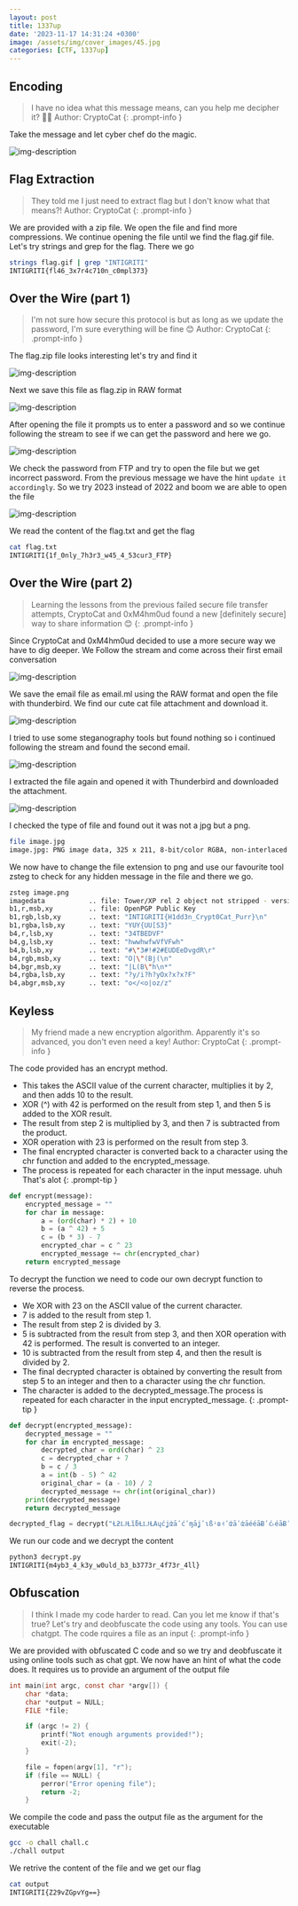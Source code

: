 ```yaml
---
layout: post
title: 1337up
date: '2023-11-17 14:31:24 +0300'
image: /assets/img/cover_images/45.jpg
categories: [CTF, 1337up]
---
```


## Encoding

> I have no idea what this message means, can you help me decipher it? 👨‍💻
Author: CryptoCat
{: .prompt-info }

Take the message and let cyber chef do the magic.

![img-description](/assets/img/1337/1.png)

##  Flag Extraction
> They told me I just need to extract flag but I don't know what that means?!
Author: CryptoCat
{: .prompt-info }

We are provided with a zip file. We open the file and find more compressions. We continue opening the file until we find the flag.gif file. Let's try strings and grep for the flag. There we go
```bash
strings flag.gif | grep "INTIGRITI"
INTIGRITI{fl46_3x7r4c710n_c0mpl373}
```

## Over the Wire (part 1)
> I'm not sure how secure this protocol is but as long as we update the password, I'm sure everything will be fine 😊
Author: CryptoCat
{: .prompt-info }

The flag.zip file looks interesting let's try and find it

![img-description](/assets/img/1337/3.png)

Next we save this file as flag.zip in RAW format

![img-description](/assets/img/1337/4.png)

After opening the file it prompts us to enter a password and so we continue following the stream to see if we can get the password and here we go.

![img-description](/assets/img/1337/5.png)

We check the password from FTP and try to open the file but we get incorrect password. From the previous message we have the hint ```update it accordingly```. So we try 2023 instead of 2022 and boom we are able to open the file

![img-description](/assets/img/1337/2.png)

We read the content of the flag.txt and get the flag

```bash
cat flag.txt
INTIGRITI{1f_0nly_7h3r3_w45_4_53cur3_FTP}
```

## Over the Wire (part 2)
> Learning the lessons from the previous failed secure file transfer attempts, CryptoCat and 0xM4hm0ud found a new [definitely secure] way to share information 😊
{: .prompt-info }

Since CryptoCat and 0xM4hm0ud decided to use a more secure way we have to dig deeper. We Follow the stream and come across their first email conversation

![img-description](/assets/img/1337/6.png)

We save the email file as email.ml using the RAW format and open the file with thunderbird. We find our cute cat file attachment and download it.

![img-description](/assets/img/1337/7.png)

I tried to use some steganography tools but found nothing so i continued following the stream and found the second email.

![img-description](/assets/img/1337/8.png)

I extracted the file again and opened it with Thunderbird and downloaded the attachment.

![img-description](/assets/img/1337/9.png)

I checked the type of file and found out it was not a jpg but a png.

```bash
file image.jpg
image.jpg: PNG image data, 325 x 211, 8-bit/color RGBA, non-interlaced
```

We now have to change the file extension to png and use our favourite tool zsteg to check for any hidden message in the file and there we go.

```bash
zsteg image.png
imagedata           .. file: Tower/XP rel 2 object not stripped - version 258
b1,r,msb,xy         .. file: OpenPGP Public Key
b1,rgb,lsb,xy       .. text: "INTIGRITI{H1dd3n_Crypt0Cat_Purr}\n"
b1,rgba,lsb,xy      .. text: "YUY{UU[S3}"
b4,r,lsb,xy         .. text: "34TBEDVF"
b4,g,lsb,xy         .. text: "hwwhwfwVfVFwh"
b4,b,lsb,xy         .. text: "#\"3#!#2#EUDEeDvgdR\r"
b4,rgb,msb,xy       .. text: "O|\"(Bj(\n"
b4,bgr,msb,xy       .. text: "|L(B\"h\n*"
b4,rgba,lsb,xy      .. text: "?y/i?h?yOx?x?x?F"
b4,abgr,msb,xy      .. text: "o</<o|oz/z"
```
## Keyless
> My friend made a new encryption algorithm. Apparently it's so advanced, you don't even need a key!
Author: CryptoCat
{: .prompt-info }

>
The code provided has an encrypt method.
* This takes the ASCII value of the current character, multiplies it by 2, and then adds 10 to the result.
* XOR (^) with 42 is performed on the result from step 1, and then 5 is added to the XOR result.
* The result from step 2 is multiplied by 3, and then 7 is subtracted from the product.
* XOR operation with 23 is performed on the result from step 3. 
* The final encrypted character is converted back to a character using the chr function and added to the encrypted_message.
* The process is repeated for each character in the input message. uhuh That's alot
{: .prompt-tip }
 
```python
def encrypt(message):
    encrypted_message = ""
    for char in message:
        a = (ord(char) * 2) + 10
        b = (a ^ 42) + 5
        c = (b * 3) - 7
        encrypted_char = c ^ 23
        encrypted_message += chr(encrypted_char)
    return encrypted_message
```
>
To decrypt the function we need to code our own decrypt function to reverse the process. 
* We XOR with 23 on the ASCII value of the current character.
* 7 is added to the result from step 1.
* The result from step 2 is divided by 3.
* 5 is subtracted from the result from step 3, and then XOR operation with 42 is performed. The result is converted to an integer.
* 10 is subtracted from the result from step 4, and then the result is divided by 2. 
* The final decrypted character is obtained by converting the result from step 5 to an integer and then to a character using the chr function. 
* The character is added to the decrypted_message.The process is repeated for each character in the input encrypted_message.
{: .prompt-tip }

```python
def decrypt(encrypted_message):
    decrypted_message = ""
    for char in encrypted_message:
        decrypted_char = ord(char) ^ 23
        c = decrypted_char + 7
        b = c / 3
        a = int(b - 5) ^ 42
        original_char = (a - 10) / 2
        decrypted_message += chr(int(original_char))
    print(decrypted_message)
    return decrypted_message

decrypted_flag = decrypt("ȽƻǇȽȉƃȽǇȽΑɥćʝʣāʹćʹɱāʝʹɩßʵɷ˧ʹʣāʹʣāééāɃʹć˫éāɃʹćɷɷ΅")
```
We run our code and we decrypt the content 
```bash
python3 decrypt.py
INTIGRITI{m4yb3_4_k3y_w0uld_b3_b3773r_4f73r_4ll}
```

## Obfuscation
> I think I made my code harder to read. Can you let me know if that's true?
Let's try and deobfuscate the code using any tools. You can use chatgpt. The code rquires a file as an input
{: .prompt-info }

We are provided with obfuscated C code and so we try and deobfuscate it using online tools such as chat gpt. We now have an hint of what the code does. It requires us to provide an argument of the output file

```c
int main(int argc, const char *argv[]) {
    char *data;
    char *output = NULL;
    FILE *file;

    if (argc != 2) {
        printf("Not enough arguments provided!");
        exit(-2);
    }

    file = fopen(argv[1], "r");
    if (file == NULL) {
        perror("Error opening file");
        return -2;
    }
```
We compile the code and pass the output file as the argument for the executable
```bash
gcc -o chall chall.c
./chall output
```
We retrive the content of the file and we get our flag
```bash
cat output
INTIGRITI{Z29vZGpvYg==}
```